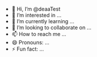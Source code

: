 - 👋 Hi, I’m @deaaTest
- 👀 I’m interested in ...
- 🌱 I’m currently learning ...
- 💞️ I’m looking to collaborate on ...
- 📫 How to reach me ...
- 😄 Pronouns: ...
- ⚡ Fun fact: ...

<!---
deaaTest/deaaTest is a ✨ special ✨ repository because its `README.md` (this file) appears on your GitHub profile.
You can click the Preview link to take a look at your changes.
--->
